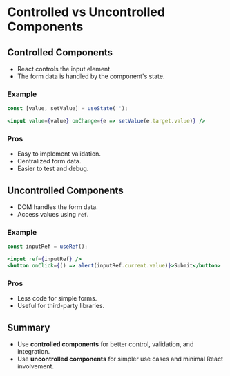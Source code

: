 # Controlled vs Uncontrolled Components

## Controlled Components
- React controls the input element.
- The form data is handled by the component's state.

### Example
```jsx
const [value, setValue] = useState('');

<input value={value} onChange={e => setValue(e.target.value)} />
```

### Pros
- Easy to implement validation.
- Centralized form data.
- Easier to test and debug.

## Uncontrolled Components
- DOM handles the form data.
- Access values using `ref`.

### Example
```jsx
const inputRef = useRef();

<input ref={inputRef} />
<button onClick={() => alert(inputRef.current.value)}>Submit</button>
```

### Pros
- Less code for simple forms.
- Useful for third-party libraries.

## Summary
- Use **controlled components** for better control, validation, and integration.
- Use **uncontrolled components** for simpler use cases and minimal React involvement.

